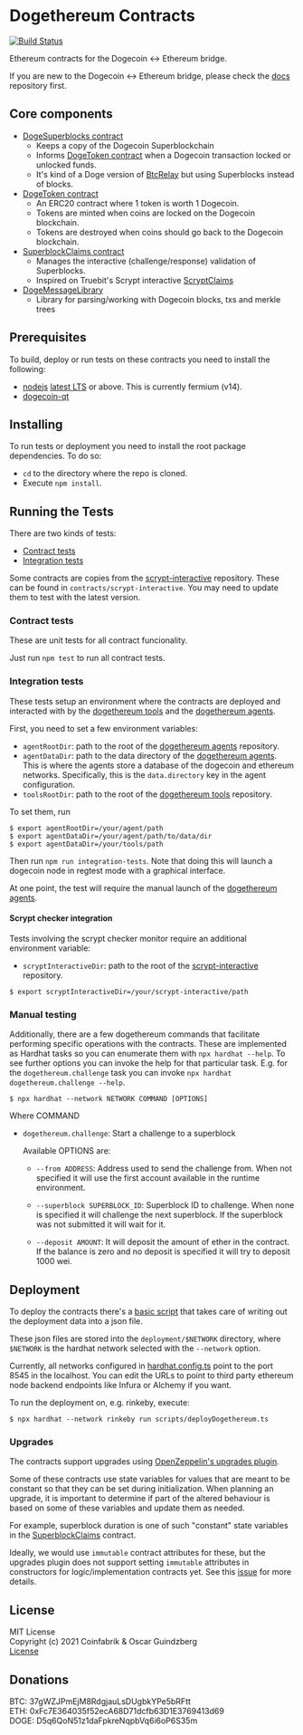 # Dogethereum Contracts

[![Build Status](https://travis-ci.org/dogethereum/dogethereum-contracts.svg?branch=master)](https://travis-ci.org/dogethereum/dogethereum-contracts)

Ethereum contracts for the Dogecoin <-> Ethereum bridge.

If you are new to the Dogecoin <-> Ethereum bridge, please check the [docs](https://github.com/dogethereum/docs) repository first.

## Core components
- [DogeSuperblocks contract](contracts/DogeSuperblocks.sol)
  - Keeps a copy of the Dogecoin Superblockchain
  - Informs [DogeToken contract](contracts/token/DogeToken.sol) when a Dogecoin transaction locked or unlocked funds.
  - It's kind of a Doge version of [BtcRelay](https://github.com/ethereum/btcrelay) but using Superblocks instead of blocks.
- [DogeToken contract](contracts/token/DogeToken.sol)
  - An ERC20 contract where 1 token is worth 1 Dogecoin.
  - Tokens are minted when coins are locked on the Dogecoin blockchain.
  - Tokens are destroyed when coins should go back to the Dogecoin blockchain.
- [SuperblockClaims contract](contracts/SuperblockClaims.sol)
  - Manages the interactive (challenge/response) validation of Superblocks.
  - Inspired on Truebit's Scrypt interactive [ScryptClaims](https://github.com/TrueBitFoundation/scrypt-interactive/blob/master/contracts/ScryptClaims.sol)
- [DogeMessageLibrary](contracts/DogeParser/DogeMessageLibrary.sol)
  - Library for parsing/working with Dogecoin blocks, txs and merkle trees

## Prerequisites

To build, deploy or run tests on these contracts you need to install the following:
- [nodejs](https://nodejs.org) [latest LTS](https://nodejs.org/en/about/releases/) or above. This is currently fermium (v14).
- [dogecoin-qt](https://github.com/dogecoin/dogecoin)

## Installing

To run tests or deployment you need to install the root package dependencies. To do so:

- `cd` to the directory where the repo is cloned.
- Execute `npm install`.

## Running the Tests

There are two kinds of tests:

- [Contract tests](#contract-tests)
- [Integration tests](#integration-tests)

Some contracts are copies from the [scrypt-interactive] repository. These can be found in `contracts/scrypt-interactive`. You may need to update them to test with the latest version.

### Contract tests

These are unit tests for all contract funcionality.

Just run `npm test` to run all contract tests.

### Integration tests

These tests setup an environment where the contracts are deployed and interacted with by the [dogethereum tools] and the [dogethereum agents].

First, you need to set a few environment variables:
- `agentRootDir`: path to the root of the [dogethereum agents] repository.
- `agentDataDir`: path to the data directory of the [dogethereum agents]. This is where the agents store a database of the dogecoin and ethereum networks. Specifically, this is the `data.directory` key in the agent configuration.
- `toolsRootDir`: path to the root of the [dogethereum tools] repository.

To set them, run
```shell
$ export agentRootDir=/your/agent/path
$ export agentDataDir=/your/agent/path/to/data/dir
$ export agentDataDir=/your/tools/path
```

Then run `npm run integration-tests`. Note that doing this will launch a dogecoin node in regtest mode with a graphical interface.

At one point, the test will require the manual launch of the [dogethereum agents].

#### Scrypt checker integration

Tests involving the scrypt checker monitor require an additional environment variable:

- `scryptInteractiveDir`: path to the root of the [scrypt-interactive] repository.

```shell
$ export scryptInteractiveDir=/your/scrypt-interactive/path
```

### Manual testing

Additionally, there are a few dogethereum commands that facilitate performing specific operations with the contracts.
These are implemented as Hardhat tasks so you can enumerate them with `npx hardhat --help`.
To see further options you can invoke the help for that particular task. E.g. for the `dogethereum.challenge` task you can invoke `npx hardhat dogethereum.challenge --help`.

```shell
$ npx hardhat --network NETWORK COMMAND [OPTIONS]
```
Where COMMAND

- `dogethereum.challenge`: Start a challenge to a superblock

  Available OPTIONS are:

  - `--from ADDRESS`: Address used to send the challenge from.
    When not specified it will use the first account available in the runtime environment.

  - `--superblock SUPERBLOCK_ID`: Superblock ID to challenge.
    When none is specified it will challenge the next superblock.
    If the superblock was not submitted it will wait for it.

  - `--deposit AMOUNT`: It will deposit the amount of ether in the contract.
    If the balance is zero and no deposit is specified it
    will try to deposit 1000 wei.

## Deployment

To deploy the contracts there's a [basic script](scripts/deployDogethereum.ts) that takes care of writing out the deployment data into a json file.

These json files are stored into the `deployment/$NETWORK` directory, where `$NETWORK` is the hardhat network selected with the `--network` option.

Currently, all networks configured in [hardhat.config.ts](hardhat.config.ts) point to the port 8545 in the localhost. You can edit the URLs to point to third party ethereum node backend endpoints like Infura or Alchemy if you want.

To run the deployment on, e.g. rinkeby, execute:
```shell
$ npx hardhat --network rinkeby run scripts/deployDogethereum.ts
```

### Upgrades

The contracts support upgrades using [OpenZeppelin's upgrades plugin](https://docs.openzeppelin.com/upgrades-plugins/1.x/).

Some of these contracts use state variables for values that are meant to be constant so that they can be set during initialization.
When planning an upgrade, it is important to determine if part of the altered behaviour is based on some of these variables and update them as needed.

For example, superblock duration is one of such "constant" state variables in the [SuperblockClaims](contracts/SuperblockClaims.sol) contract.

Ideally, we would use `immutable` contract attributes for these, but the upgrades plugin does not support setting `immutable` attributes in constructors for logic/implementation contracts yet. See this [issue](https://github.com/OpenZeppelin/openzeppelin-upgrades/issues/312) for more details.

## License

MIT License<br/>
Copyright (c) 2021 Coinfabrik & Oscar Guindzberg<br/>
[License](LICENSE)

## Donations

BTC: 37gWZJPmEjM8RdgjauLsDUgbkYPe5bRFtt<br/>
ETH: 0xFc7E364035f52ecA68D71dcfb63D1E3769413d69<br/>
DOGE: D5q6QoN51z1daFpkreNqpbVq6i6oP6S35m

[dogethereum tools]: https://github.com/dogethereum/dogethereum-tools
[dogethereum agents]: https://github.com/dogethereum/dogethereum-agents
[scrypt-interactive]: https://github.com/dogethereum/scrypt-interactive